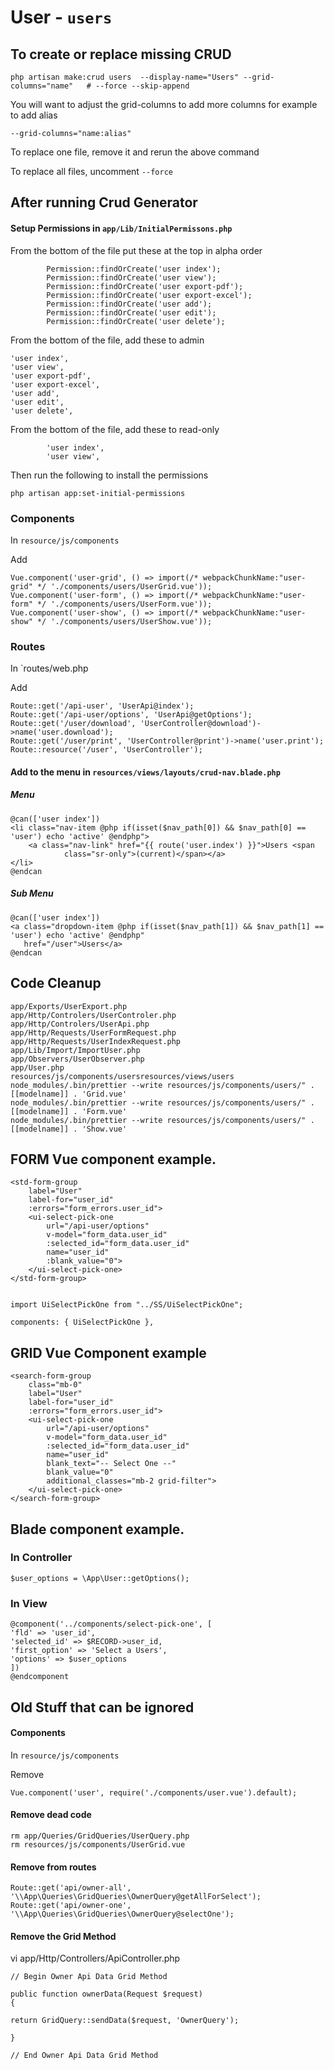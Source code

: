 # User - `users`

## To create or replace missing CRUD

```
php artisan make:crud users  --display-name="Users" --grid-columns="name"   # --force --skip-append
```

You will want to adjust the grid-columns to add more columns  for example to add alias

```
--grid-columns="name:alias"
```

To replace one file, remove it and rerun the above command

To replace all files, uncomment `--force`


## After running Crud Generator


#### Setup Permissions in `app/Lib/InitialPermissons.php`

From the bottom of the file put these at the top in alpha order

```
        Permission::findOrCreate('user index');
        Permission::findOrCreate('user view');
        Permission::findOrCreate('user export-pdf');
        Permission::findOrCreate('user export-excel');
        Permission::findOrCreate('user add');
        Permission::findOrCreate('user edit');
        Permission::findOrCreate('user delete');
```

From the bottom of the file, add these to admin

```
'user index',
'user view',
'user export-pdf',
'user export-excel',
'user add',
'user edit',
'user delete',
```

From the bottom of the file, add these to read-only

```
        'user index',
        'user view',
```

Then run the following to install the permissions

```
php artisan app:set-initial-permissions
```

### Components

In `resource/js/components`


Add

```
Vue.component('user-grid', () => import(/* webpackChunkName:"user-grid" */ './components/users/UserGrid.vue'));
Vue.component('user-form', () => import(/* webpackChunkName:"user-form" */ './components/users/UserForm.vue'));
Vue.component('user-show', () => import(/* webpackChunkName:"user-show" */ './components/users/UserShow.vue'));

```

### Routes

In `routes/web.php


Add

```
Route::get('/api-user', 'UserApi@index');
Route::get('/api-user/options', 'UserApi@getOptions');
Route::get('/user/download', 'UserController@download')->name('user.download');
Route::get('/user/print', 'UserController@print')->name('user.print');
Route::resource('/user', 'UserController');
```

#### Add to the menu in `resources/views/layouts/crud-nav.blade.php`

##### Menu

```
@can(['user index'])
<li class="nav-item @php if(isset($nav_path[0]) && $nav_path[0] == 'user') echo 'active' @endphp">
    <a class="nav-link" href="{{ route('user.index') }}">Users <span
            class="sr-only">(current)</span></a>
</li>
@endcan
```

##### Sub Menu

```
@can(['user index'])
<a class="dropdown-item @php if(isset($nav_path[1]) && $nav_path[1] == 'user') echo 'active' @endphp"
   href="/user">Users</a>
@endcan
```



## Code Cleanup


```
app/Exports/UserExport.php
app/Http/Controlers/UserControler.php
app/Http/Controlers/UserApi.php
app/Http/Requests/UserFormRequest.php
app/Http/Requests/UserIndexRequest.php
app/Lib/Import/ImportUser.php
app/Observers/UserObserver.php
app/User.php
resources/js/components/usersresources/views/users
node_modules/.bin/prettier --write resources/js/components/users/" . [[modelname]] . 'Grid.vue'
node_modules/.bin/prettier --write resources/js/components/users/" . [[modelname]] . 'Form.vue'
node_modules/.bin/prettier --write resources/js/components/users/" . [[modelname]] . 'Show.vue'
```




## FORM Vue component example.
```
<std-form-group
    label="User"
    label-for="user_id"
    :errors="form_errors.user_id">
    <ui-select-pick-one
        url="/api-user/options"
        v-model="form_data.user_id"
        :selected_id="form_data.user_id"
        name="user_id"
        :blank_value="0">
    </ui-select-pick-one>
</std-form-group>


import UiSelectPickOne from "../SS/UiSelectPickOne";

components: { UiSelectPickOne },
```

## GRID Vue Component example

```
<search-form-group
    class="mb-0"
    label="User"
    label-for="user_id"
    :errors="form_errors.user_id">
    <ui-select-pick-one
        url="/api-user/options"
        v-model="form_data.user_id"
        :selected_id="form_data.user_id"
        name="user_id"
        blank_text="-- Select One --"
        blank_value="0"
        additional_classes="mb-2 grid-filter">
    </ui-select-pick-one>
</search-form-group>
```
## Blade component example.

### In Controller

```
$user_options = \App\User::getOptions();
```


### In View

```
@component('../components/select-pick-one', [
'fld' => 'user_id',
'selected_id' => $RECORD->user_id,
'first_option' => 'Select a Users',
'options' => $user_options
])
@endcomponent
```

## Old Stuff that can be ignored

#### Components
 
 In `resource/js/components`
 
Remove

```
Vue.component('user', require('./components/user.vue').default);
```

#### Remove dead code

```
rm app/Queries/GridQueries/UserQuery.php
rm resources/js/components/UserGrid.vue
```


#### Remove from routes

```
Route::get('api/owner-all', '\\App\Queries\GridQueries\OwnerQuery@getAllForSelect');
Route::get('api/owner-one', '\\App\Queries\GridQueries\OwnerQuery@selectOne');
```

#### Remove the Grid Method
vi app/Http/Controllers/ApiController.php


```
// Begin Owner Api Data Grid Method

public function ownerData(Request $request)
{

return GridQuery::sendData($request, 'OwnerQuery');
 
}
 
// End Owner Api Data Grid Method
```
